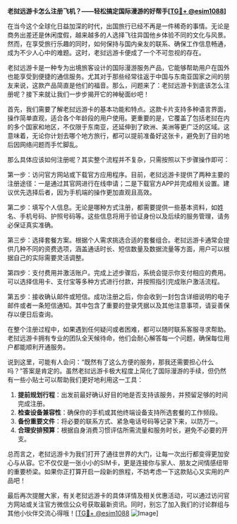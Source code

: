**老挝远游卡怎么注册飞机？——轻松搞定国际漫游的好帮手[[TG💪+ @esim1088](https://t.me/s/esim1088)]**

在当今这个全球化日益加深的时代，出国旅行已经不再是一件稀奇的事情。无论是商务出差还是休闲度假，越来越多的人选择飞往异国他乡体验不同的文化与风景。然而，在享受旅行乐趣的同时，如何保持与国内亲友的联系、确保工作信息畅通，成为不少人心中的难题。这时，老挝远游卡便成了一个不可忽视的存在。

老挝远游卡是一种专为出境旅客设计的国际漫游服务产品，它能够帮助用户在国外也能享受到便捷的通信服务。尤其对于那些经常往返于中国与东南亚国家之间的朋友来说，这款产品简直是他们的福音。那么，问题来了：老挝远游卡到底该怎么注册呢？接下来就让我们一步步揭开它的神秘面纱吧！

首先，我们需要了解老挝远游卡的基本功能和特点。这款卡片支持多种语言界面，操作简单直观，适合各个年龄段的用户使用。更重要的是，它覆盖了包括老挝在内的多个国家和地区，不仅限于东南亚，还延伸到了欧洲、美洲等更广泛的区域。这意味着，无论你计划去哪个地方旅行，都可以提前准备好这张卡，避免到了目的地后因网络问题而手忙脚乱。

那么具体应该如何注册呢？其实整个流程并不复杂，只需按照以下步骤操作即可：

第一步：访问官方网站或下载官方应用程序。目前，老挝远游卡提供了两种主要的注册途径：一是通过其官网进行在线申请；二是下载官方APP并完成相关设置。建议优先选择后者，因为手机端的操作更加直观且高效。

第二步：填写个人信息。无论是哪种方式注册，都需要提供一些基本资料，如姓名、手机号码、护照号码等。这些信息将用于验证身份以及后续的服务管理，请务必保证真实准确。

第三步：选择套餐方案。根据个人需求挑选合适的套餐组合。老挝远游卡通常会提供几种不同的资费选项，涵盖通话时长、短信数量及数据流量等方面，用户可以根据自己的实际需要灵活调整。

第四步：支付费用并激活账户。完成上述步骤后，系统会提示你支付相应的费用。可以选择信用卡、支付宝等多种方式进行付款，并按照指引完成账户激活流程。

第五步：接收确认邮件或短信。成功注册之后，你会收到一封包含详细说明的电子邮件或者一条短信通知。其中包含了重要的登录凭据以及其他注意事项，请妥善保存以便日后查询。

在整个注册过程中，如果遇到任何疑问或者困难，都可以随时联系客服寻求帮助。老挝远游卡拥有专业的团队全天候待命，他们会耐心解答每一个问题，确保每位用户都能顺利开通服务。

说到这里，可能有人会问：“既然有了这么方便的服务，那我还需要担心什么吗？”答案是肯定的。虽然老挝远游卡极大程度上简化了国际漫游的手续，但仍然有一些小贴士可以帮助我们更好地利用这一工具：

1. **提前规划行程**：出发前最好确认好目的地是否支持该服务，并预留足够的时间完成注册。
2. **检查设备兼容性**：确保你的手机或其他终端设备支持所选套餐的工作频段。
3. **备份重要文件**：将必要的联系方式、紧急电话号码等记录下来，以防万一。
4. **合理安排预算**：根据自身消费习惯评估所需流量和服务时长，避免不必要的开支。

总而言之，老挝远游卡为我们打开了通往世界的大门，让每一次出行都变得更加安心与从容。它不仅仅是一张小小的SIM卡，更是连接你与家人、朋友之间情感纽带的重要桥梁。如果你正打算开启一段新的旅程，不妨考虑一下这款贴心又实用的产品吧！

最后再次提醒大家，有关老挝远游卡的具体详情及相关优惠活动，可以通过访问官方网站或关注官方微信公众号获取最新资讯。同时，别忘了加入我们的讨论群组与其他小伙伴交流心得哦！[[TG💪+ @esim1088](https://t.me/s/esim1088) ![Image](https://i.postimg.cc/4NQfJmqS/Snipaste-2025-05-13-00-14-12.png)]